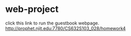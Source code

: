 # web-project
click this link to run the guestbook webpage.
 http://prophet.njit.edu:7780/CS632S103_028/homework4
